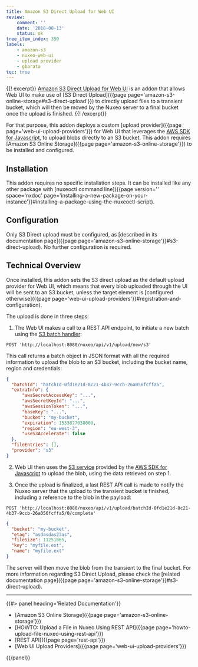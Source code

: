 ```yaml
---
title: Amazon S3 Direct Upload for Web UI
review:
    comment: ''
    date: '2018-08-13'
    status: ok
tree_item_index: 350
labels:
    - amazon-s3
    - nuxeo-web-ui
    - upload provider
    - gbarata
toc: true
---
```


{{! excerpt}}
[Amazon S3 Direct Upload for Web UI](https://connect.nuxeo.com/nuxeo/site/marketplace/package/amazon-s3-direct-upload) is an addon that allows Web UI to make use of [S3 Direct Upload]({{page page='amazon-s3-online-storage#s3-direct-upload'}}) to directly upload files to a transient bucket, which will then be moved by the Nuxeo server to a final bucket once the upload is finished.
{{! /excerpt}}

For that purpose, this addon deploys a custom [upload provider]({{page page='web-ui-upload-providers'}}) for Web UI that leverages the [AWS SDK for Javascript](https://github.com/aws/aws-sdk-js), to upload blobs directly to an S3 bucket. This addon requires [Amazon S3 Online Storage]({{page page='amazon-s3-online-storage'}}) to be installed and configured.

## Installation

This addon requires no specific installation steps. It can be installed like any other package with [nuxeoctl command line]({{page version='' space='nxdoc' page='installing-a-new-package-on-your-instance'}}#installing-a-package-using-the-nuxeoctl-script).

## Configuration

Only S3 Direct upload must be configured, as [described in its documentation page]({{page page='amazon-s3-online-storage'}}#s3-direct-upload). No further configuration is required.

## Technical Overview

Once installed, this addon sets the S3 direct upload as the default upload provider for Web UI, which means that every blob uploaded through the UI will be sent to an S3 bucket, unless the target element is [configured otherwise]({{page page='web-ui-upload-providers'}}#registration-and-configuration).

The upload is done in three steps:

1. The Web UI makes a call to a REST API endpoint, to initiate a new batch using the [S3 batch handler](https://github.com/nuxeo/nuxeo-core-binarymanager-cloud/blob/release-10.2/nuxeo-core-binarymanager-s3/src/main/java/org/nuxeo/ecm/core/storage/sql/S3DirectBatchHandler.java):

  ```
  POST 'http://localhost:8080/nuxeo/api/v1/upload/new/s3'
  ```

  This call returns a batch object in JSON format with all the required information to upload the blob to an S3 bucket, including the bucket name, region and credentials:

  ```JSON
  {
    "batchId": "batchId-0fd1e21d-8c21-4b37-9ccb-26a056fcffa5",
    "extraInfo": {
        "awsSecretAccessKey": "...",
        "awsSecretKeyId": "...",
        "awsSessionToken": "...",
        "baseKey": "...",
        "bucket": "my-bucket",
        "expiration": 1533877058000,
        "region": "eu-west-3",
        "useS3Accelerate": false
    },
    "fileEntries": [],
    "provider": "s3"
  }
  ```

2. Web UI then uses the [S3 service](https://docs.aws.amazon.com/AWSJavaScriptSDK/latest/AWS/S3.html#upload-property) provided by the [AWS SDK for Javascript](https://github.com/aws/aws-sdk-js) to upload the blob, using the data retrieved on step 1.

3. Once the upload is finalized, a last REST API call is made to notify the Nuxeo server that the upload to the transient bucket is finished, including a reference to the blob in the payload:

  ```
  POST 'http://localhost:8080/nuxeo/api/v1/upload/batchId-0fd1e21d-8c21-4b37-9ccb-26a056fcffa5/0/complete'
  ```
  ```JSON
  {
    "bucket": "my-bucket",
    "etag": "asdasdas23as",
    "fileSize": 11251065,
    "key": "myfile.ext",
    "name": "myfile.ext"
  }
  ```

The server will then move the blob from the transient to the final bucket. For more information regarding S3 Direct Upload, please check the [related documentation page]({{page page='amazon-s3-online-storage'}}#s3-direct-upload).

* * *

<div class="row" data-equalizer data-equalize-on="medium">
<div class="column medium-6">
{{#> panel heading='Related Documentation'}}

- [Amazon S3 Online Storage]({{page page='amazon-s3-online-storage'}})
- [HOWTO: Upload a File in Nuxeo Using REST API]({{page page='howto-upload-file-nuxeo-using-rest-api'}})
- [REST API]({{page page='rest-api'}})
- [Web UI Upload Providers]({{page page='web-ui-upload-providers'}})

{{/panel}}
</div>
</div>

